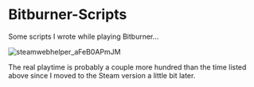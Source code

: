 # Bitburner-Scripts
Some scripts I wrote while playing Bitburner...

![steamwebhelper_aFeB0APmJM](https://github.com/NAIRBS/Bitburner-Scripts/assets/86892301/13ff9305-4c18-4f46-9628-71205a965177)

The real playtime is probably a couple more hundred than the time listed above since I moved to the Steam version a little bit later.
